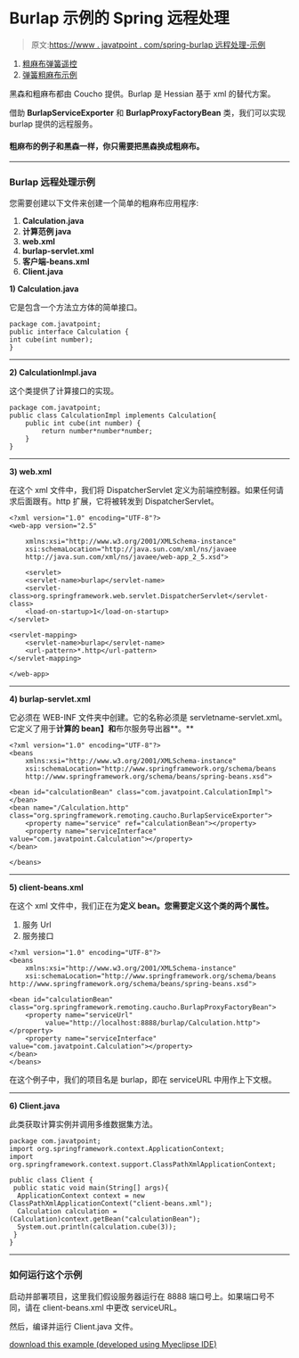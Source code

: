 # Burlap 示例的 Spring 远程处理

> 原文:[https://www . javatpoint . com/spring-burlap 远程处理-示例](https://www.javatpoint.com/spring-remoting-by-burlap-example)

1.  [粗麻布弹簧遥控](#)
2.  [弹簧粗麻布示例](#ex)

黑森和粗麻布都由 Coucho 提供。Burlap 是 Hessian 基于 xml 的替代方案。

借助 **BurlapServiceExporter** 和 **BurlapProxyFactoryBean** 类，我们可以实现 burlap 提供的远程服务。

#### 粗麻布的例子和黑森一样，你只需要把黑森换成粗麻布。

* * *

### Burlap 远程处理示例

您需要创建以下文件来创建一个简单的粗麻布应用程序:

1.  **Calculation.java**
2.  **计算范例 java**
3.  **web.xml**
4.  **burlap-servlet.xml**
5.  **客户端-beans.xml**
6.  **Client.java**

**1) Calculation.java**

它是包含一个方法立方体的简单接口。

```
package com.javatpoint;
public interface Calculation {
int cube(int number);
}

```

* * *

**2) CalculationImpl.java**

这个类提供了计算接口的实现。

```
package com.javatpoint;
public class CalculationImpl implements Calculation{
	public int cube(int number) {
		return number*number*number;
	}
}

```

* * *

**3) web.xml**

在这个 xml 文件中，我们将 DispatcherServlet 定义为前端控制器。如果任何请求后面跟有。http 扩展，它将被转发到 DispatcherServlet。

```
<?xml version="1.0" encoding="UTF-8"?>
<web-app version="2.5" 

	xmlns:xsi="http://www.w3.org/2001/XMLSchema-instance" 
	xsi:schemaLocation="http://java.sun.com/xml/ns/javaee 
	http://java.sun.com/xml/ns/javaee/web-app_2_5.xsd">

	<servlet>
    <servlet-name>burlap</servlet-name>
    <servlet-class>org.springframework.web.servlet.DispatcherServlet</servlet-class>
    <load-on-startup>1</load-on-startup>
</servlet>

<servlet-mapping>
    <servlet-name>burlap</servlet-name>
    <url-pattern>*.http</url-pattern>
</servlet-mapping>

</web-app>

```

* * *

**4) burlap-servlet.xml**

它必须在 WEB-INF 文件夹中创建。它的名称必须是 servletname-servlet.xml。它定义了用于**计算的 bean】和**布尔服务导出器**。**

```
<?xml version="1.0" encoding="UTF-8"?>
<beans 
	xmlns:xsi="http://www.w3.org/2001/XMLSchema-instance"
	xsi:schemaLocation="http://www.springframework.org/schema/beans 
	http://www.springframework.org/schema/beans/spring-beans.xsd">

<bean id="calculationBean" class="com.javatpoint.CalculationImpl"></bean>
<bean name="/Calculation.http" 
class="org.springframework.remoting.caucho.BurlapServiceExporter">
	<property name="service" ref="calculationBean"></property>
	<property name="serviceInterface" value="com.javatpoint.Calculation"></property>
</bean>

</beans>

```

* * *

**5) client-beans.xml**

在这个 xml 文件中，我们正在为**定义 bean。您需要定义这个类的两个属性。**

1.  服务 Url
2.  服务接口

```
<?xml version="1.0" encoding="UTF-8"?>
<beans 
	xmlns:xsi="http://www.w3.org/2001/XMLSchema-instance"
	xsi:schemaLocation="http://www.springframework.org/schema/beans 
http://www.springframework.org/schema/beans/spring-beans.xsd">

<bean id="calculationBean" 
class="org.springframework.remoting.caucho.BurlapProxyFactoryBean">
	<property name="serviceUrl" 
         value="http://localhost:8888/burlap/Calculation.http"></property>
	<property name="serviceInterface" value="com.javatpoint.Calculation"></property>
</bean>
</beans>

```

在这个例子中，我们的项目名是 burlap，即在 serviceURL 中用作上下文根。

* * *

**6) Client.java**

此类获取计算实例并调用多维数据集方法。

```
package com.javatpoint;
import org.springframework.context.ApplicationContext;
import org.springframework.context.support.ClassPathXmlApplicationContext;

public class Client {
 public static void main(String[] args){
  ApplicationContext context = new ClassPathXmlApplicationContext("client-beans.xml");
  Calculation calculation = (Calculation)context.getBean("calculationBean");
  System.out.println(calculation.cube(3));
 }
}

```

* * *

### 如何运行这个示例

启动并部署项目，这里我们假设服务器运行在 8888 端口号上。如果端口号不同，请在 client-beans.xml 中更改 serviceURL。

然后，编译并运行 Client.java 文件。

[download this example (developed using Myeclipse IDE)](https://static.javatpoint.com/src/sp/burlap.zip)